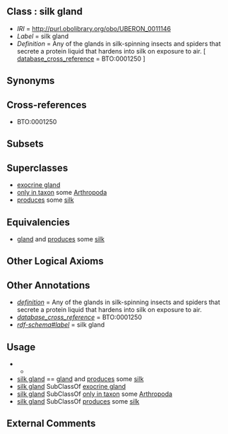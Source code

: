
## Class : silk gland

 * *IRI* = http://purl.obolibrary.org/obo/UBERON_0011146
 * *Label* = silk gland
 * *Definition* = Any of the glands in silk-spinning insects and spiders that secrete a protein liquid that hardens into silk on exposure to air. [ [database_cross_reference](../../ef/oboInOwl#hasDbXref.md) = BTO:0001250 ]

## Synonyms


## Cross-references

 * BTO:0001250

## Subsets


## Superclasses

 * [exocrine gland](../../UBERON/65/UBERON_0002365.md)
 * [only in taxon](../../RO/60/RO_0002160.md) some [Arthropoda](../../NCBITaxon/56/NCBITaxon_6656.md)
 * [produces](../../RO/00/RO_0003000.md) some [silk](../../UBERON/45/UBERON_0012245.md)

## Equivalencies

 * [gland](../../UBERON/30/UBERON_0002530.md) and [produces](../../RO/00/RO_0003000.md) some [silk](../../UBERON/45/UBERON_0012245.md)

## Other Logical Axioms


## Other Annotations

 * *[definition](../../IAO/15/IAO_0000115.md)* = Any of the glands in silk-spinning insects and spiders that secrete a protein liquid that hardens into silk on exposure to air.
 * *[database_cross_reference](../../ef/oboInOwl#hasDbXref.md)* = BTO:0001250
 * *[rdf-schema#label](../../el/rdf-schema#label.md)* = silk gland

## Usage

 * -
 * [silk gland](../../UBERON/46/UBERON_0011146.md) == [gland](../../UBERON/30/UBERON_0002530.md) and [produces](../../RO/00/RO_0003000.md) some [silk](../../UBERON/45/UBERON_0012245.md)
 * [silk gland](../../UBERON/46/UBERON_0011146.md) SubClassOf [exocrine gland](../../UBERON/65/UBERON_0002365.md)
 * [silk gland](../../UBERON/46/UBERON_0011146.md) SubClassOf [only in taxon](../../RO/60/RO_0002160.md) some [Arthropoda](../../NCBITaxon/56/NCBITaxon_6656.md)
 * [silk gland](../../UBERON/46/UBERON_0011146.md) SubClassOf [produces](../../RO/00/RO_0003000.md) some [silk](../../UBERON/45/UBERON_0012245.md)

## External Comments

